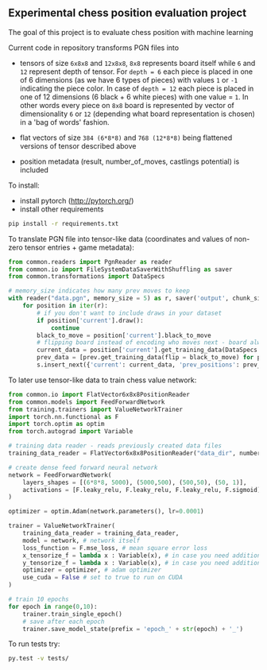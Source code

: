 ## Experimental chess position evaluation project

The goal of this project is to evaluate chess position with machine learning

Current code in repository transforms PGN files into
- tensors of size ```6x8x8``` and ```12x8x8```, ```8x8``` represents board itself while    ```6``` and ```12``` represent depth of tensor. For ```depth = 6``` each piece is placed in one of 6 dimensions (as we have 6 types of pieces) with values ```1``` or ```-1``` indicating the piece color. In case of ```depth = 12``` each piece is placed in one of 12 dimensions (6 black + 6 white pieces) with one value = ```1```.
In other words every piece on ```8x8``` board is represented by vector of dimensionality ```6``` or ```12``` (depending what board representation is chosen) in a 'bag of words' fashion.


- flat vectors of size ```384 (6*8*8)``` and ```768 (12*8*8)``` being flattened versions of tensor described above

- position metadata (result, number_of_moves, castlings potential) is included


To install:
- install pytorch (http://pytorch.org/)
- install other requirements
```bash
pip install -r requirements.txt
```

To translate PGN file into tensor-like data (coordinates and values of non-zero tensor entries + game metadata):

```python
from common.readers import PgnReader as reader
from common.io import FileSystemDataSaverWithShuffling as saver
from common.transformations import DataSpecs

# memory_size indicates how many prev moves to keep
with reader("data.pgn", memory_size = 5) as r, saver('output', chunk_size = 5000, number_of_buckets=50) as s:
    for position in iter(r):
        # if you don't want to include draws in your dataset
        if position['current'].draw():
            continue
        black_to_move = position['current'].black_to_move
        # flipping board instead of encoding who moves next - board always seen from white perspective
        current_data = position['current'].get_training_data(DataSpecs.vector12x8x8_flat, flip = black_to_move)
        prev_data = [prev.get_training_data(flip = black_to_move) for prev in position['prev']]
        s.insert_next({'current': current_data, 'prev_positions': prev_data})
```


To later use tensor-like data to train chess value network:
```python
from common.io import FlatVector6x8x8PositionReader
from common.models import FeedForwardNetwork
from training.trainers import ValueNetworkTrainer
import torch.nn.functional as F
import torch.optim as optim
from torch.autograd import Variable

# training data reader - reads previously created data files
training_data_reader = FlatVector6x8x8PositionReader("data_dir", number_of_files_in_memory = 10, batch_size = 1000)

# create dense feed forward neural network
network = FeedForwardNetwork(
    layers_shapes = [(6*8*8, 5000), (5000,500), (500,50), (50, 1)],
    activations = [F.leaky_relu, F.leaky_relu, F.leaky_relu, F.sigmoid]
)

optimizer = optim.Adam(network.parameters(), lr=0.0001)

trainer = ValueNetworkTrainer(
    training_data_reader = training_data_reader,
    model = network, # network itself
    loss_function = F.mse_loss, # mean square error loss
    x_tensorize_f = lambda x : Variable(x), # in case you need additional transformation
    y_tensorize_f = lambda x : Variable(x), # in case you need additional transformation
    optimizer = optimizer, # adam optimizer
    use_cuda = False # set to true to run on CUDA
)

# train 10 epochs
for epoch in range(0,10):    
    trainer.train_single_epoch()
    # save after each epoch
    trainer.save_model_state(prefix = 'epoch_' + str(epoch) + '_')
```
To run tests try:

```bash
py.test -v tests/
```

